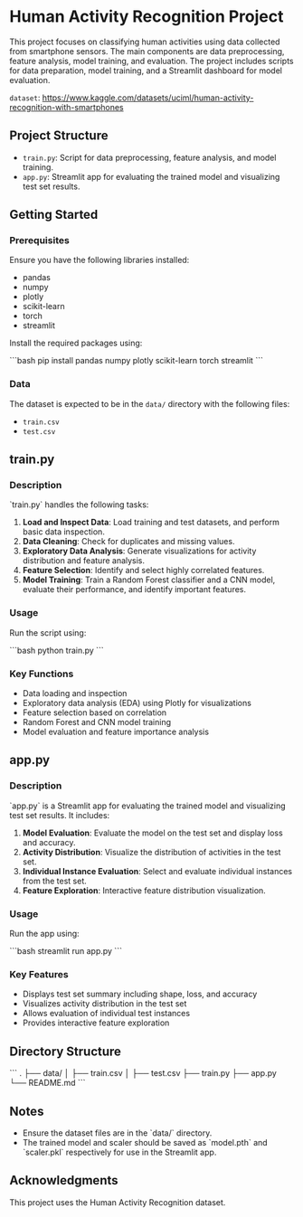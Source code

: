 
# Human Activity Recognition Project

This project focuses on classifying human activities using data collected from smartphone sensors. The main components are data preprocessing, feature analysis, model training, and evaluation. The project includes scripts for data preparation, model training, and a Streamlit dashboard for model evaluation.

`dataset`: https://www.kaggle.com/datasets/uciml/human-activity-recognition-with-smartphones

## Project Structure

- `train.py`: Script for data preprocessing, feature analysis, and model training.
- `app.py`: Streamlit app for evaluating the trained model and visualizing test set results.

## Getting Started

### Prerequisites

Ensure you have the following libraries installed:

- pandas
- numpy
- plotly
- scikit-learn
- torch
- streamlit

Install the required packages using:

\`\`\`bash
pip install pandas numpy plotly scikit-learn torch streamlit
\`\`\`

### Data

The dataset is expected to be in the `data/` directory with the following files:
- `train.csv`
- `test.csv`

## train.py

### Description

\`train.py\` handles the following tasks:
1. **Load and Inspect Data**: Load training and test datasets, and perform basic data inspection.
2. **Data Cleaning**: Check for duplicates and missing values.
3. **Exploratory Data Analysis**: Generate visualizations for activity distribution and feature analysis.
4. **Feature Selection**: Identify and select highly correlated features.
5. **Model Training**: Train a Random Forest classifier and a CNN model, evaluate their performance, and identify important features.

### Usage

Run the script using:

\`\`\`bash
python train.py
\`\`\`

### Key Functions

- Data loading and inspection
- Exploratory data analysis (EDA) using Plotly for visualizations
- Feature selection based on correlation
- Random Forest and CNN model training
- Model evaluation and feature importance analysis

## app.py

### Description

\`app.py\` is a Streamlit app for evaluating the trained model and visualizing test set results. It includes:
1. **Model Evaluation**: Evaluate the model on the test set and display loss and accuracy.
2. **Activity Distribution**: Visualize the distribution of activities in the test set.
3. **Individual Instance Evaluation**: Select and evaluate individual instances from the test set.
4. **Feature Exploration**: Interactive feature distribution visualization.

### Usage

Run the app using:

\`\`\`bash
streamlit run app.py
\`\`\`

### Key Features

- Displays test set summary including shape, loss, and accuracy
- Visualizes activity distribution in the test set
- Allows evaluation of individual test instances
- Provides interactive feature exploration

## Directory Structure

\`\`\`
.
├── data/
│   ├── train.csv
│   ├── test.csv
├── train.py
├── app.py
└── README.md
\`\`\`

## Notes

- Ensure the dataset files are in the \`data/\` directory.
- The trained model and scaler should be saved as \`model.pth\` and \`scaler.pkl\` respectively for use in the Streamlit app.

## Acknowledgments

This project uses the Human Activity Recognition dataset.
